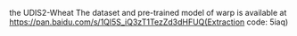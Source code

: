 the UDIS2-Wheat
The dataset and pre-trained model of warp is available at https://pan.baidu.com/s/1Ql5S_iQ3zT1TezZd3dHFUQ(Extraction code: 5iaq)
